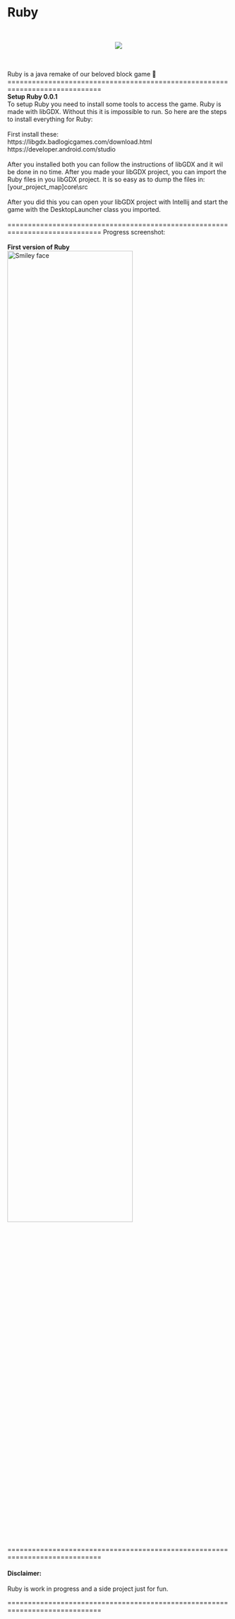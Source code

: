 # Ruby
<br>
<p align="center"> 
<img src="https://media.giphy.com/media/ZdNa9ISMRO5fBugxwu/200w_d.gif" style="max-width: 300%;">
</p>
<br><br>
Ruby is a java remake of our beloved block game 🤩
<br>
=============================================================================
<br>
<b> Setup Ruby 0.0.1</b> <br>
To setup Ruby you need to install some tools to access the game. Ruby is made with libGDX. Without this it is impossible to run. So here are the steps to install everything for Ruby:<br><br>
First install these:<br>
https://libgdx.badlogicgames.com/download.html  <br>
https://developer.android.com/studio <br> <br>
After you installed both you can follow the instructions of libGDX and it wil be done in no time. After you made your libGDX project, you can import the Ruby files in you libGDX project. It is so easy as to dump the files in: <br>
[your_project_map]core\src <br> <br>
After you did this you can open your libGDX project with Intellij and start the game with the DesktopLauncher class you imported. <br><br>
=============================================================================
Progress screenshot: <br><br>
<b>First version of Ruby </b><br>
<img src="https://i.gyazo.com/457fc160539a26ab45559535859dabc6.png" alt="Smiley face" height="75%" width="75%">
<br>
=============================================================================
<h4>
Disclaimer:<br></h4>
Ruby is work in progress and a side project just for fun.
                                                                                                
=============================================================================
